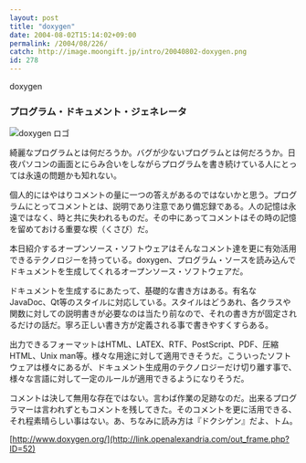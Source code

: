 ```yaml
---
layout: post
title: "doxygen"
date: 2004-08-02T15:14:02+09:00
permalink: /2004/08/226/
catch: http://image.moongift.jp/intro/20040802-doxygen.png
id: 278
---
```

doxygen  
<!--more-->

### プログラム・ドキュメント・ジェネレータ
  

![doxygen ロゴ](http://image.moongift.jp/intro/20040802-doxygen.png "doxygen ロゴ")

  

綺麗なプログラムとは何だろうか。バグが少ないプログラムとは何だろうか。日夜パソコンの画面とにらみ合いをしながらプログラムを書き続けている人にとっては永遠の問題かも知れない。

  

個人的にはやはりコメントの量に一つの答えがあるのではないかと思う。プログラムにとってコメントとは、説明であり注意であり備忘録である。人の記憶は永遠ではなく、時と共に失われるものだ。その中にあってコメントはその時の記憶を留めておける重要な楔（くさび）だ。

  

本日紹介するオープンソース・ソフトウェアはそんなコメント達を更に有効活用できるテクノロジーを持っている。doxygen、プログラム・ソースを読み込んでドキュメントを生成してくれるオープンソース・ソフトウェアだ。

  

ドキュメントを生成するにあたって、基礎的な書き方はある。有名なJavaDoc、Qt等のスタイルに対応している。スタイルはどうあれ、各クラスや関数に対しての説明書きが必要なのは当たり前なので、それの書き方が固定されるだけの話だ。寧ろ正しい書き方が定義される事で書きやすくすらある。

  

出力できるフォーマットはHTML、LATEX、RTF、PostScript、PDF、圧縮HTML、Unix man等。様々な用途に対して適用できそうだ。こういったソフトウェアは様々にあるが、ドキュメント生成用のテクノロジーだけ切り離す事で、様々な言語に対して一定のルールが適用できるようになりそうだ。

  

コメントは決して無用な存在ではない。言わば作業の足跡なのだ。出来るプログラマーは言われずともコメントを残してきた。そのコメントを更に活用できる、それ程素晴らしい事はない。あ、ちなみに読み方は『ドクシゲン』だよ、トム。

  

[http://www.doxygen.org/](http://link.openalexandria.com/out_frame.php?ID=52)

